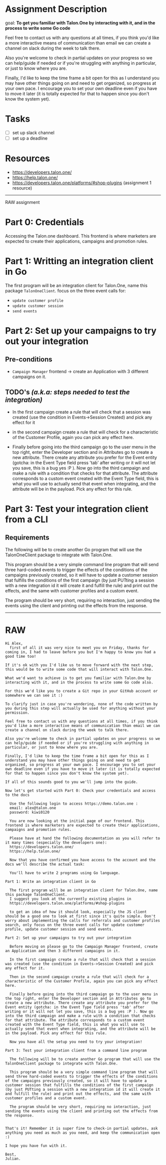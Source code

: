 # Assignment Description

goal: **To get you familiar with Talon.One by interacting with it, and in the process to write some Go code**

Feel free to contact us with any questions at all times, if you think you'd like a more interactive means of communication than email we can create a channel on slack during the week to talk there.

Also you're welcome to check in partial updates on your progress so we can help/guide if needed or if you're struggling with anything in particular, or just to know where you are.

Finally, I'd like to keep the time frame a bit open for this as I understand you may have other things going on and need to get organized, so progress at your own pace. I encourage you to set your own deadline even if you have to move it later (it is totally expected for that to happen since you don't know the system yet).

# Tasks

- [ ] set up slack channel
- [ ] set up a deadline

# Resources

- https://developers.talon.one/
- https://help.talon.one/
- https://developers.talon.one/platforms/#shop-plugins (assignment 1 resource)

---

RAW assignment

# Part 0: Credentials

Accessing the Talon.one dashboard. This frontend is where marketers are expected to create their applications, campaigns and promotion rules.

# Part 1: Writting an integration client in Go

The first program will be an integration client for Talon.One, name this package `TalonOneClient`. focus on the three event calls for:

- `update customer profile`
- `update customer session`
- `send events`

# Part 2: Set up your campaigns to try out your integration

## Pre-conditions

- `Campaign Manager` frontend -> create an Application with 3 different campaigns on it.

## TODO's *(a.k.a: steps needed to test the integration)*

- In the first campaign create a rule that will check that a session was created (use the condition in Events->Session Created) and pick any effect for it

- in the second campaign create a rule that will check for a characteristic of the Customer Profile, again you can pick any effect here.

- Finally before going into the third campaign go to the user menu in the top right, enter the Developer section and in Attributes go to create a new attribute. There create any attribute you prefer for the Event entity (gotcha: in the Event Type field press 'tab' after writing or it will not let you save, this is a bug yes :P ). Now go into the third campaign and make a rule with a condition that checks for that attribute. The attribute corresponds to a custom event created with the Event Type field, this is what you will use to actually send that event when integrating, and the attribute will be in the payload. Pick any effect for this rule.


# Part 3: Test your integration client from a CLI

## Requirements

The following will be to create another Go program that will use the TalonOneClient package to integrate with Talon.One.

This program should be a very simple command line program that will send three hard-coded events to trigger the effects of the conditions of the campaigns previously created, so it will have to update a customer session that fulfills the conditions of the first campaign (by just PUTting a session with a new integration id it will create it and fulfill the rule) and print out the effects, and the same with customer profiles and a custom event.

The program should be very short, requiring no interaction, just sending the events using the client and printing out the effects from the response.

---

# RAW

```
Hi Alex,
  first of all it was very nice to meet you on Friday, thanks for coming in, I had to leave before you but I'm happy to know you had a good time too!

If it's ok with you I'd like us to move forward with the next step, this would be to write some code that will interact with Talon.One.

What we'd want to achieve is to get you familiar with Talon.One by interacting with it, and in the process to write some Go code also.

For this we'd like you to create a Git repo in your GitHub account or somewhere we can see it :)

To clarify just in case you're wondering, none of the code written by you during this step will actually be used for anything without your permission.

Feel free to contact us with any questions at all times, if you think you'd like a more interactive means of communication than email we can create a channel on slack during the week to talk there.

Also you're welcome to check in partial updates on your progress so we can help/guide if needed or if you're struggling with anything in particular, or just to know where you are.

Finally, I'd like to keep the time frame a bit open for this as I understand you may have other things going on and need to get organized, so progress at your own pace. I encourage you to set your own deadline even if you have to move it later (it is totally expected for that to happen since you don't know the system yet).

If all of this sounds good to you we'll jump into the guide.

Now let's get started with Part 0: Check your credentials and access to the docs

  Use the following login to access https://demo.talon.one :
  email: alex@talon.one
  password: kiwi0120

  You are now looking at the initial page of our frontend. This frontend is where marketers are expected to create their applications, campaigns and promotion rules.

  Please have at hand the following documentation as you will refer to it many times (especially the developers one):
  https://developers.talon.one/
  https://help.talon.one/

  Now that you have confirmed you have access to the account and the docs we'll describe the actual task:

  You'll have to write 2 programs using Go language.

Part 1: Write an integration client in Go

  The first program will be an integration client for Talon.One, name this package TalonOneClient.
  I suggest you look at the currently existing plugins in
  https://developers.talon.one/platforms/#shop-plugins

  to get an idea of how it should look, especially the JS client should be a good one to look at first since it's quite simple. Don't worry about implementing the calls for referrals and customer profiles search, only focus on the three event calls for update customer profile, update customer session and send events.

Part 2: Set up your campaigns to try out your integration

  Before moving on please go to the Campaign Manager frontend, create an Application and then 3 different campaigns in it.

  In the first campaign create a rule that will check that a session was created (use the condition in Events->Session Created) and pick any effect for it.

  Then in the second campaign create a rule that will check for a characteristic of the Customer Profile, again you can pick any effect here.

  Finally before going into the third campaign go to the user menu in the top right, enter the Developer section and in Attributes go to create a new attribute. There create any attribute you prefer for the Event entity (gotcha: in the Event Type field press 'tab' after writing or it will not let you save, this is a bug yes :P ). Now go into the third campaign and make a rule with a condition that checks for that attribute. The attribute corresponds to a custom event created with the Event Type field, this is what you will use to actually send that event when integrating, and the attribute will be in the payload. Pick any effect for this rule.

  Now you have all the setup you need to try your integration!

Part 3: Test your integration client from a command line program

  The following will be to create another Go program that will use the TalonOneClient package to integrate with Talon.One.

  This program should be a very simple command line program that will send three hard-coded events to trigger the effects of the conditions of the campaigns previously created, so it will have to update a customer session that fulfills the conditions of the first campaign (by just PUTting a session with a new integration id it will create it and fulfill the rule) and print out the effects, and the same with customer profiles and a custom event.

  The program should be very short, requiring no interaction, just sending the events using the client and printing out the effects from the response.


That's it! Remember it is super fine to check-in partial updates, ask anything you need as much as you need, and keep the communication open :)

I hope you have fun with it.

Best,
Julian.
```
